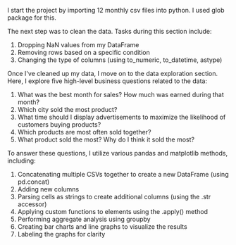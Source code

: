 I start the project by importing 12 monthly csv files into python. I used glob package for this. 

The next step was to clean the data. Tasks during this section include:

1. Dropping NaN values from my DataFrame
2. Removing rows based on a specific condition
3. Changing the type of columns (using to_numeric, to_datetime, astype)

Once I've cleaned up my data, I move on to the data exploration section. Here, I explore five high-level business questions related to the data:

1. What was the best month for sales? How much was earned during that month?
2. Which city sold the most product?
3. What time should I display advertisements to maximize the likelihood of customers buying products?
4. Which products are most often sold together?
5. What product sold the most? Why do I think it sold the most?

To answer these questions, I utilize various pandas and matplotlib methods, including:

1. Concatenating multiple CSVs together to create a new DataFrame (using pd.concat)
2. Adding new columns
3. Parsing cells as strings to create additional columns (using the .str accessor)
4. Applying custom functions to elements using the .apply() method
5. Performing aggregate analysis using groupby
6. Creating bar charts and line graphs to visualize the results
7. Labeling the graphs for clarity
